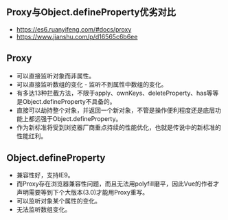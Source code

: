 ## Proxy与Object.defineProperty优劣对比
* https://es6.ruanyifeng.com/#docs/proxy
* https://www.jianshu.com/p/d16565c6b6ee

## Proxy
* 可以直接监听对象而非属性。
* 可以直接监听数组的变化 - 监听不到属性中数组的变化。
* 有多达13种拦截方法，不限于apply、ownKeys、deleteProperty、has等等是Object.defineProperty不具备的。
* 直接可以劫持整个对象，并返回一个新对象，不管是操作便利程度还是底层功能上都远强于Object.defineProperty。
* 作为新标准将受到浏览器厂商重点持续的性能优化，也就是传说中的新标准的性能红利。

## Object.defineProperty
* 兼容性好，支持IE9。
* 而Proxy存在浏览器兼容性问题，而且无法用polyfill磨平，因此Vue的作者才声明需要等到下个大版本(3.0)才能用Proxy重写。
* 可以监听对象某个属性的变化。
* 无法监听数组变化。
